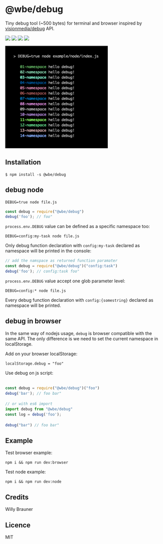 # @wbe/debug

Tiny debug tool (~500 bytes) for terminal and browser inspired by [visionmedia/debug](https://github.com/visionmedia/debug) API.

![](https://img.shields.io/npm/v/@wbe/debug/latest.svg)
![](https://img.shields.io/bundlephobia/minzip/@wbe/debug.svg)
![](https://img.shields.io/npm/dt/@wbe/debug.svg)
![](https://img.shields.io/npm/l/@wbe/debug.svg)

![](screen.jpg)

## Installation

```shell script
$ npm install -s @wbe/debug
```

## debug node

```shell
DEBUG=true node file.js  
```
```js
const debug = require("@wbe/debug")
debug('foo'); // foo"
```

`process.env.DEBUG` value can be defined as a specific namespace too:

```shell
DEBUG=config:my-task node file.js  
```

Only debug function declaration with `config:my-task` declared as namespace will be printed in the console:

```js
// add the namspace as returned function paramater
const debug = require("@wbe/debug")("config:task")
debug('foo'); // config:task foo"
```

`process.env.DEBUG` value accept one glob parameter level: 

```shell
DEBUG=config:* node file.js  
```
Every debug function declaration with `config:{somestring}` declared as namespace will be printed.


## debug in browser

In the same way of nodejs usage, `debug` is browser compatible with the same API. The only difference is 
we need to set the current namespace in localStorage.  

Add on your browser localStorage: 

```shell
localStorage.debug = "foo"
```

Use debug on js script:

```js

const debug = require("@wbe/debug")("foo")
debug('bar'); // foo bar"

// or with es6 import
import debug from "@wbe/debug"
const log = debug('foo');

debug("bar") // foo bar"

```
## Example

Test browser example:
`````shell
npm i && npm run dev:browser
`````

Test node example:
`````shell
npm i && npm run dev:node
`````

## Credits

Willy Brauner

## Licence

MIT



